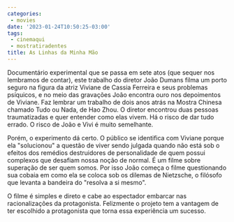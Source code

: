 ```yaml
---
categories:
 - movies
date: '2023-01-24T10:50:25-03:00'
tags:
 - cinemaqui
 - mostratiradentes
title: As Linhas da Minha Mão
---
```


Documentário experimental que se passa em sete atos (que sequer nos lembramos de contar), este trabalho do diretor João Dumans filma um porto seguro na figura da atriz Viviane de Cassia Ferreira e seus problemas psíquicos, e no meio das gravações João encontra ouro nos depoimentos de Viviane. Faz lembrar um trabalho de dois anos atrás na Mostra Chinesa chamado Tudo ou Nada, de Hao Zhou. O diretor encontrou duas pessoas traumatizadas e quer entender como elas vivem. Há o risco de dar tudo errado. O risco de João e Vivi é muito semelhante.

Porém, o experimento dá certo. O público se identifica com Viviane porque ela "solucionou" a questão de viver sendo julgada quando não está sob o efeitos dos remédios destruidores de personalidade de quem possui complexos que desafiam nossa noção de normal. É um filme sobre superação de ser quem somos. Por isso João começa o filme questionando sua cobaia em como ela se coloca sob os dilemas de Nietzsche, o filósofo que levanta a bandeira do "resolva a si mesmo".

O filme é simples e direto e cabe ao espectador embarcar nas racionalizações da protagonista. Felizmente o projeto tem a vantagem de ter escolhido a protagonista que torna essa experiência um sucesso.
